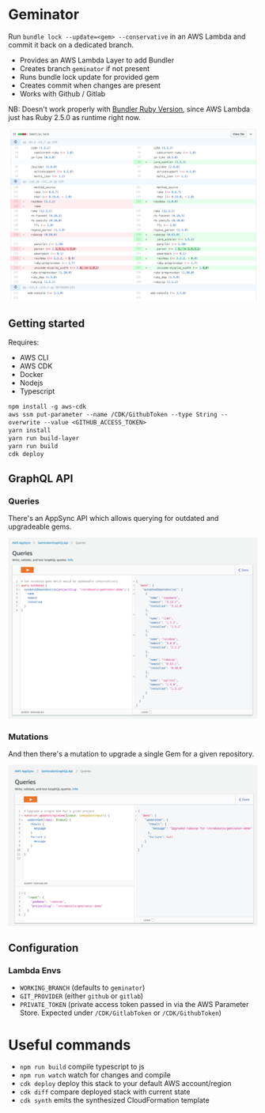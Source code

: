 # Geminator

Run `bundle lock --update=<gem> --conservative` in an AWS Lambda and commit it back on a dedicated branch.

- Provides an AWS Lambda Layer to add Bundler
- Creates branch `geminator` if not present
- Runs bundle lock update for provided gem
- Creates commit when changes are present
- Works with Github / Gitlab

NB: Doesn't work properly with [Bundler Ruby Version](https://bundler.io/v1.12/gemfile_ruby.html), since AWS Lambda just has Ruby 2.5.0 as runtime right now.

![Gemfile](gemfile.png)

## Getting started

Requires:

- AWS CLI
- AWS CDK
- Docker
- Nodejs
- Typescript

```
npm install -g aws-cdk
aws ssm put-parameter --name /CDK/GithubToken --type String --overwrite --value <GITHUB_ACCESS_TOKEN>
yarn install
yarn run build-layer
yarn run build
cdk deploy
```

## GraphQL API

### Queries

There's an AppSync API which allows querying for outdated and upgradeable gems.

![outdated](./outdated.png)

### Mutations

And then there's a mutation to upgrade a single Gem for a given repository.

![upgrade](./upgrade.png)

## Configuration

### Lambda Envs

- `WORKING_BRANCH` (defaults to `geminator`)
- `GIT_PROVIDER` (either `github` or `gitlab`)
- `PRIVATE_TOKEN` (private access token passed in via the AWS Parameter Store. Expected under `/CDK/GitlabToken` or `/CDK/GithubToken`)

# Useful commands

- `npm run build` compile typescript to js
- `npm run watch` watch for changes and compile
- `cdk deploy` deploy this stack to your default AWS account/region
- `cdk diff` compare deployed stack with current state
- `cdk synth` emits the synthesized CloudFormation template
